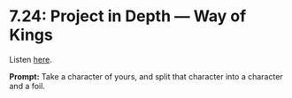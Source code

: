 # 7.24: Project in Depth — Way of Kings 

Listen [here](http://www.writingexcuses.com/2012/06/10/writing-excuses-7-24-project-in-depth-way-of-kings/). 

**Prompt:** Take a character of yours, and split that character into a character and a foil.